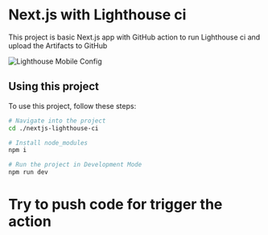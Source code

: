 # Next.js with Lighthouse ci
This project is basic Next.js app with GitHub action to run Lighthouse ci and upload the Artifacts to GitHub

![Lighthouse Mobile Config](https://github.com/golfthanakorn/nextjs-lighthouse-ci/workflows/Lighthouse%20Mobile%20Config/badge.svg)

## Using this project
To use this project, follow these steps:
```bash
# Navigate into the project
cd ./nextjs-lighthouse-ci

# Install node_modules
npm i

# Run the project in Development Mode
npm run dev
```

# Try to push code for trigger the action
